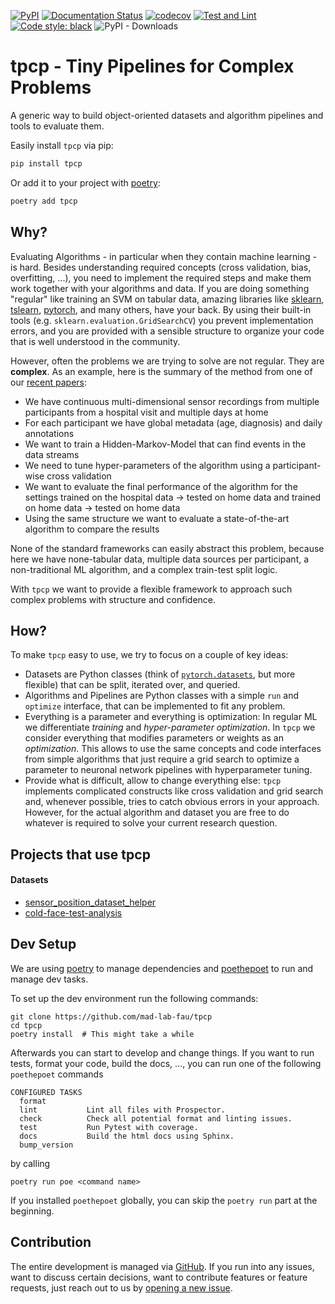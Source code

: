 [![PyPI](https://img.shields.io/pypi/v/tpcp)](https://pypi.org/project/tpcp/)
[![Documentation Status](https://readthedocs.org/projects/tpcp/badge/?version=latest)](https://tpcp.readthedocs.io/en/latest/?badge=latest)
[![codecov](https://codecov.io/gh/mad-lab-fau/tpcp/branch/main/graph/badge.svg?token=ZNVT5LNYHO)](https://codecov.io/gh/mad-lab-fau/tpcp)
[![Test and Lint](https://github.com/mad-lab-fau/tpcp/actions/workflows/test-and-lint.yml/badge.svg?branch=main)](https://github.com/mad-lab-fau/tpcp/actions/workflows/test-and-lint.yml)
[![Code style: black](https://img.shields.io/badge/code%20style-black-000000.svg)](https://github.com/psf/black)
![PyPI - Downloads](https://img.shields.io/pypi/dm/tpcp)

# tpcp - Tiny Pipelines for Complex Problems

A generic way to build object-oriented datasets and algorithm pipelines and tools to evaluate them.

Easily install `tpcp` via pip:
```bash
pip install tpcp
```

Or add it to your project with [poetry](https://python-poetry.org/):
```bash
poetry add tpcp
```

## Why?

Evaluating Algorithms - in particular when they contain machine learning - is hard.
Besides understanding required concepts (cross validation, bias, overfitting, ...), you need to implement the required 
steps and make them work together with your algorithms and data.
If you are doing something "regular" like training an SVM on tabular data, amazing libraries like [sklearn](https://scikit-learn.org), 
[tslearn](https://github.com/tslearn-team/tslearn), [pytorch](https://pytorch.org), and many others, have your back.
By using their built-in tools (e.g. `sklearn.evaluation.GridSearchCV`) you prevent implementation errors, and you are
provided with a sensible structure to organize your code that is well understood in the community.

However, often the problems we are trying to solve are not regular.
They are **complex**.
As an example, here is the summary of the method from one of our [recent papers](https://jneuroengrehab.biomedcentral.com/articles/10.1186/s12984-021-00883-7):
- We have continuous multi-dimensional sensor recordings from multiple participants from a hospital visit and multiple days at home
- For each participant we have global metadata (age, diagnosis) and daily annotations
- We want to train a Hidden-Markov-Model that can find events in the data streams
- We need to tune hyper-parameters of the algorithm using a participant-wise cross validation
- We want to evaluate the final performance of the algorithm for the settings trained on the hospital data -> tested on home data and trained on home data -> tested on home data
- Using the same structure we want to evaluate a state-of-the-art algorithm to compare the results

None of the standard frameworks can easily abstract this problem, because here we have none-tabular data, multiple data 
sources per participant, a non-traditional ML algorithm, and a complex train-test split logic.

With `tpcp` we want to provide a flexible framework to approach such complex problems with structure and confidence.

## How?

To make `tpcp` easy to use, we try to focus on a couple of key ideas:

- Datasets are Python classes (think of [`pytorch.datasets`](https://pytorch.org/tutorials/beginner/basics/data_tutorial.html), but more flexible) that can be split, iterated over, and queried.
- Algorithms and Pipelines are Python classes with a simple `run` and `optimize` interface, that can be implemented to fit any problem.
- Everything is a parameter and everything is optimization: In regular ML we differentiate *training* and *hyper-parameter optimization*.
  In `tpcp` we consider everything that modifies parameters or weights as an *optimization*.
  This allows to use the same concepts and code interfaces from simple algorithms that just require a grid search to optimize a parameter to neuronal network pipelines with hyperparameter tuning.
- Provide what is difficult, allow to change everything else:
  `tpcp` implements complicated constructs like cross validation and grid search and, whenever possible, tries to catch obvious errors in your approach.
  However, for the actual algorithm and dataset you are free to do whatever is required to solve your current research question.

## Projects that use tpcp

#### Datasets

- [sensor_position_dataset_helper](https://github.com/mad-lab-fau/sensor_position_dataset_helper/blob/master/sensor_position_dataset_helper/tpcp_dataset.py)
- [cold-face-test-analysis](https://github.com/mad-lab-fau/cft-analysis/tree/main/cft_analysis/datasets)

## Dev Setup

We are using [poetry](https://python-poetry.org/) to manage dependencies and 
[poethepoet](https://github.com/nat-n/poethepoet) to run and manage dev tasks.

To set up the dev environment run the following commands:

```
git clone https://github.com/mad-lab-fau/tpcp
cd tpcp
poetry install  # This might take a while
```

Afterwards you can start to develop and change things.
If you want to run tests, format your code, build the docs, ..., you can run one of the following `poethepoet` commands

```
CONFIGURED TASKS
  format         
  lint           Lint all files with Prospector.
  check          Check all potential format and linting issues.
  test           Run Pytest with coverage.
  docs           Build the html docs using Sphinx.
  bump_version   
```

by calling

```
poetry run poe <command name>
````

If you installed `poethepoet` globally, you can skip the `poetry run` part at the beginning.

## Contribution

The entire development is managed via [GitHub](https://github.com/mad-lab-fau/tpcp).
If you run into any issues, want to discuss certain decisions, want to contribute features or feature requests, just 
reach out to us by [opening a new issue](https://github.com/mad-lab-fau/tpcp/issues/new/choose).
